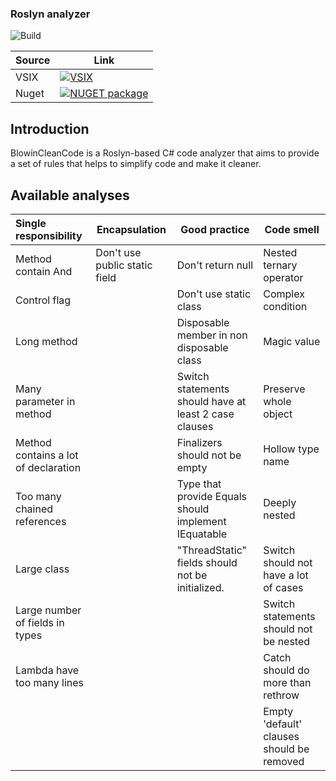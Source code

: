 ### Roslyn analyzer

![Build](https://github.com/blowin/BlowinCleanCode/actions/workflows/dotnet.yml/badge.svg)

| Source      | Link |
| ----------- | ----------- |
| VSIX        | [![VSIX](https://img.shields.io/visual-studio-marketplace/i/Blowin.1)](https://marketplace.visualstudio.com/items?itemName=Blowin.1)       |
| Nuget       | [![NUGET package](https://img.shields.io/nuget/v/Blowin.CleanCode.svg)](https://www.nuget.org/packages/Blowin.CleanCode/)        |

## Introduction

BlowinCleanCode is a Roslyn-based C# code analyzer that aims to provide a set of rules that helps to simplify code and make it cleaner.

## Available analyses

| Single responsibility                | Encapsulation                 | Good practice                                         | Code smell                                       |
| :----------------------------------- | ----------------------------- |-------------------------------------------------------|--------------------------------------------------|
| Method contain And                   | Don't use public static field | Don't return null                                     | Nested ternary operator                          |
| Control flag                         |                               | Don't use static class                                | Complex condition                                |
| Long method                          |                               | Disposable member in non disposable class             | Magic value                                      |
| Many parameter in method             |                               | Switch statements should have at least 2 case clauses | Preserve whole object                            |
| Method contains a lot of declaration |                               | Finalizers should not be empty                        | Hollow type name                                 |
| Too many chained references          |                               | Type that provide Equals should implement IEquatable  | Deeply nested                                    |
| Large class                          |                               | "ThreadStatic" fields should not be initialized.      | Switch should not have a lot of cases            |
| Large number of fields in types      |                               |                                                       | Switch statements should not be nested           |
| Lambda have too many lines           |                               |                                                       | Catch should do more than rethrow                |
|                                      |                               |                                                       | Empty 'default' clauses should be removed        |